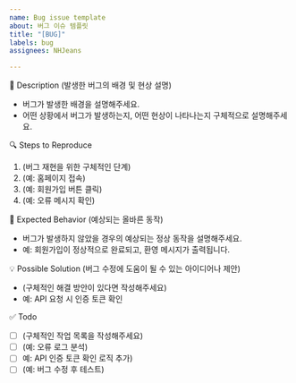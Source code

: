 ```yaml
---
name: Bug issue template
about: 버그 이슈 템플릿
title: "[BUG]"
labels: bug
assignees: NHJeans

---
```


🐞 Description
(발생한 버그의 배경 및 현상 설명)
- 버그가 발생한 배경을 설명해주세요.
- 어떤 상황에서 버그가 발생하는지, 어떤 현상이 나타나는지 구체적으로 설명해주세요.


🔍 Steps to Reproduce
1. (버그 재현을 위한 구체적인 단계)
2. (예: 홈페이지 접속)
3. (예: 회원가입 버튼 클릭)
4. (예: 오류 메시지 확인)


📝 Expected Behavior
(예상되는 올바른 동작)

- 버그가 발생하지 않았을 경우의 예상되는 정상 동작을 설명해주세요.
- 예: 회원가입이 정상적으로 완료되고, 환영 메시지가 출력됩니다.


💡 Possible Solution
(버그 수정에 도움이 될 수 있는 아이디어나 제안)
- (구체적인 해결 방안이 있다면 작성해주세요)
- 예: API 요청 시 인증 토큰 확인

✅ Todo

 - [ ] (구체적인 작업 목록을 작성해주세요)
 - [ ] (예: 오류 로그 분석)
 - [ ] 예: API 인증 토큰 확인 로직 추가)
 - [ ] (예: 버그 수정 후 테스트)
